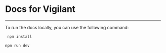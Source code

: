 # Docs for Vigilant

---
To run the docs locally, you can use the following command:
```bash
 npm install
 ```
 ```bash
 npm run dev
```
